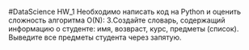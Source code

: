 #DataScience
HW_1 
Необходимо написать код на Python и оценить сложность алгоритма O(N): 3.Создайте словарь, содержащий информацию о студенте: имя, возвраст, курс, предметы (список). 
Выведите все предметы студента через запятую.

